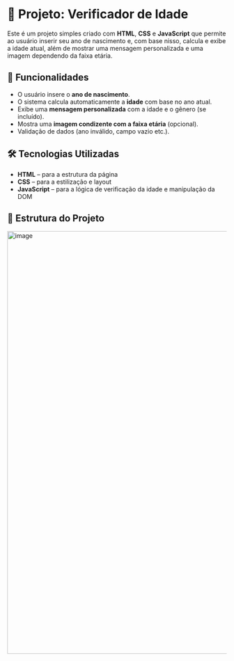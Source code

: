 # 🎂 Projeto: Verificador de Idade

Este é um projeto simples criado com **HTML**, **CSS** e **JavaScript** que permite ao usuário inserir seu ano de nascimento e, com base nisso, calcula e exibe a idade atual, além de mostrar uma mensagem personalizada e uma imagem dependendo da faixa etária.

## 📌 Funcionalidades

- O usuário insere o **ano de nascimento**.
- O sistema calcula automaticamente a **idade** com base no ano atual.
- Exibe uma **mensagem personalizada** com a idade e o gênero (se incluído).
- Mostra uma **imagem condizente com a faixa etária** (opcional).
- Validação de dados (ano inválido, campo vazio etc.).

## 🛠️ Tecnologias Utilizadas

- **HTML** – para a estrutura da página  
- **CSS** – para a estilização e layout  
- **JavaScript** – para a lógica de verificação da idade e manipulação da DOM

## 📁 Estrutura do Projeto

<img width="1870" height="972" alt="image" src="https://github.com/user-attachments/assets/3de6cedc-92a9-4668-a59d-401f66017140" />
